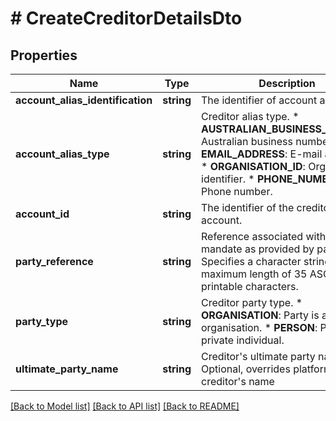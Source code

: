 # # CreateCreditorDetailsDto

## Properties

Name | Type | Description | Notes
------------ | ------------- | ------------- | -------------
**account_alias_identification** | **string** | The identifier of account alias. | [optional]
**account_alias_type** | **string** | Creditor alias type.  * **AUSTRALIAN_BUSINESS_NUMBER**: Australian business number.  * **EMAIL_ADDRESS**: E-mail address.  * **ORGANISATION_ID**: Organisation identifier.  * **PHONE_NUMBER**: Phone number. | [optional]
**account_id** | **string** | The identifier of the creditor account. |
**party_reference** | **string** | Reference associated with the mandate as provided by party. Specifies a character string with a maximum length of 35 ASCII printable characters. | [optional]
**party_type** | **string** | Creditor party type.  * **ORGANISATION**: Party is an organisation.  * **PERSON**: Party is a private individual. | [optional]
**ultimate_party_name** | **string** | Creditor&#39;s ultimate party name. Optional, overrides platform creditor&#39;s name | [optional]

[[Back to Model list]](../../README.md#models) [[Back to API list]](../../README.md#endpoints) [[Back to README]](../../README.md)
